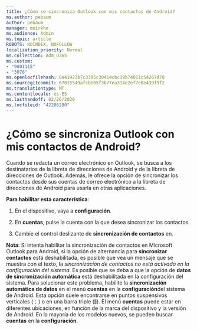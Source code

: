 ```yaml
---
title: ¿Cómo se sincroniza Outlook con mis contactos de Android?
ms.author: pebaum
author: pebaum
manager: mnirkhe
ms.audience: Admin
ms.topic: article
ROBOTS: NOINDEX, NOFOLLOW
localization_priority: Normal
ms.collection: Adm_O365
ms.custom:
- "9001115"
- "3076"
ms.openlocfilehash: 8a41923b7c3395c30414cbc39b74011c54267d78
ms.sourcegitcommit: 67015549afcbe05f3b77ea314e2ef7e0e439f9f2
ms.translationtype: MT
ms.contentlocale: es-ES
ms.lasthandoff: 02/26/2020
ms.locfileid: "42286290"
---
```

# <a name="how-does-outlook-sync-with-my-android-contacts"></a>¿Cómo se sincroniza Outlook con mis contactos de Android?

Cuando se redacta un correo electrónico en Outlook, se busca a los destinatarios de la libreta de direcciones de Android y de la libreta de direcciones de Outlook. Además, le ofrece la opción de sincronizar los contactos desde sus cuentas de correo electrónico a la libreta de direcciones de Android para usarla en otras aplicaciones. 
 
**Para habilitar esta característica**:
 
1. En el dispositivo, vaya a **configuración**.

2. En **cuentas**, pulse la cuenta con la que desea sincronizar los contactos.

3. Cambie el control deslizante de **sincronización de contactos** en.
 
**Nota**: Si intenta habilitar la sincronización de contactos en Microsoft Outlook para Android, si la opción de alternancia para **sincronizar contactos** está deshabilitada, es posible que vea un mensaje que se muestra con el texto, la *sincronización de contactos no está activada en la configuración del sistema*. Es posible que se deba a que la opción de **datos de sincronización automática** está deshabilitada en la configuración del sistema. Para solucionar este problema, habilite la **sincronización automática de datos** en el menú **cuentas** en la **configuración**del sistema de Android. Esta opción suele encontrarse en puntos suspensivos verticales (⋮) o en una barra triple (⫼). El menú **cuentas** puede estar en diferentes ubicaciones, en función de la marca del dispositivo y la versión de Android. En la mayoría de los modelos nuevos, se pueden buscar **cuentas** en la **configuración**.
